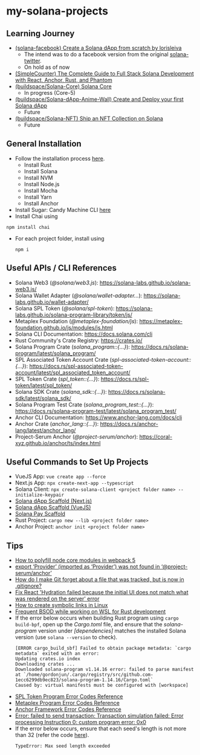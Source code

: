 # my-solana-projects

## Learning Journey

- [(solana-facebook) Create a Solana dApp from scratch by lorisleiva](https://lorisleiva.com/create-a-solana-dapp-from-scratch)
    - The intend was to do a facebook version from the original [solana-twitter](https://github.com/lorisleiva/solana-twitter/tree/main).
    - On hold as of now
- [(SimpleCounter) The Complete Guide to Full Stack Solana Development with React, Anchor, Rust, and Phantom](https://dev.to/edge-and-node/the-complete-guide-to-full-stack-solana-development-with-react-anchor-rust-and-phantom-3291)
- [(buildspace/Solana-Core) Solana Core](https://buildspace.so/p/solana-core)
    - In progress (Core-5)
- [(buildspace/Solana-dApp-Anime-Wall) Create and Deploy your first Solana dApp](https://buildspace.so/p/build-solana-web3-app)
    - Future
- [(buildspace/Solana-NFT) Ship an NFT Collection on Solana](https://buildspace.so/p/ship-solana-nft-collection)
    - Future

## General Installation

- Follow the installation process [here](https://lorisleiva.com/create-a-solana-dapp-from-scratch/getting-started-with-solana-and-anchor).
    - Install Rust
    - Install Solana
    - Install NVM
    - Install Node.js
    - Install Mocha
    - Install Yarn
    - Install Anchor
- Install Sugar: Candy Machine CLI [here](https://docs.metaplex.com/developer-tools/sugar/overview/installation)
- Install Chai using
```
npm install chai
```
- For each project folder, install using 
    ```
    npm i
    ```

## Useful APIs / CLI References

- Solana Web3 (*@solana/web3.js*): https://solana-labs.github.io/solana-web3.js/
- Solana Wallet Adapter (*@solana/wallet-adapter...*): https://solana-labs.github.io/wallet-adapter/
- Solana SPL Token (*@solana/spl-token*): https://solana-labs.github.io/solana-program-library/token/js/
- Metaplex Foundation (*@metaplex-foundation/js*): https://metaplex-foundation.github.io/js/modules/js.html
- Solana CLI Documentation: https://docs.solana.com/cli
- Rust Community's Crate Registry: https://crates.io/
- Solana Program Crate (*solana_program::{...}*): https://docs.rs/solana-program/latest/solana_program/
- SPL Associated Token Account Crate (*spl-associated-token-account::{...}*): https://docs.rs/spl-associated-token-account/latest/spl_associated_token_account/
- SPL Token Crate (*spl_token::{...}*): https://docs.rs/spl-token/latest/spl_token/
- Solana SDK Crate (*solana_sdk::{...}*): https://docs.rs/solana-sdk/latest/solana_sdk/
- Solana Program Test Crate (*solana_program_test::{...}*): https://docs.rs/solana-program-test/latest/solana_program_test/
- Anchor CLI Documentation: https://www.anchor-lang.com/docs/cli
- Anchor Crate (*anchor_lang::{...}*): https://docs.rs/anchor-lang/latest/anchor_lang/
- Project-Serum Anchor (*@project-serum/anchor*): https://coral-xyz.github.io/anchor/ts/index.html

## Useful Commands to Set Up Projects

- VueJS App: ```vue create app --force```
- Next.js App: ```npx create-next-app --typescript```
- Solana Client: ```npx create-solana-client <project folder name> --initialize-keypair```
- [Solana dApp Scaffold (Next.js)](https://github.com/solana-labs/dapp-scaffold)
- [Solana dApp Scaffold (VueJS)](https://github.com/solana-developers/dapp-scaffold-vue)
- [Solana Pay Scaffold](https://github.com/solana-labs/solana-pay-scaffold)
- Rust Project: ```cargo new --lib <project folder name>```
- Anchor Project: ```anchor init <project folder name>```

## Tips

- [How to polyfill node core modules in webpack 5](https://alchemy.com/blog/how-to-polyfill-node-core-modules-in-webpack-5)
- [export ‘Provider’ (imported as ‘Provider’) was not found in ‘@project-serum/anchor’](https://medium.com/illumination/export-provider-imported-as-provider-was-not-found-in-project-serum-anchor-b6f3dcc34601)
- [How do I make Git forget about a file that was tracked, but is now in .gitignore?](https://stackoverflow.com/questions/1274057/how-do-i-make-git-forget-about-a-file-that-was-tracked-but-is-now-in-gitignore)
- [Fix React 'Hydration failed because the initial UI does not match what was rendered on the server' error](https://github.com/metaplex-foundation/js-examples/pull/34/files)
- [How to create symbolic links in Linux](https://www.hostinger.com/tutorials/how-to-create-symbolic-links-in-linux/)
- [Frequent BSOD while working on WSL for Rust development](https://github.com/microsoft/vscode-remote-release/issues/988)
- If the error below occurs when building Rust program using ```cargo build-bpf```, open up the *Cargo.toml* file, and ensure that the *solana-program* version under *[dependencies]* matches the installed Solana version (use ```solana --version``` to check).
    ```
    [ERROR cargo_build_sbf] Failed to obtain package metadata: `cargo metadata` exited with an error: 
    Updating crates.io index 
    Downloading crates ... 
    Downloaded solana-program v1.14.16 error: failed to parse manifest at `/home/gordonjun/.cargo/registry/src/github.com-1ecc6299db9ec823/solana-program-1.14.16/Cargo.toml` 
    Caused by: virtual manifests must be configured with [workspace]
    ```
- [SPL Token Program Error Codes Reference](https://github.com/solana-labs/solana-program-library/blob/master/token/program/src/error.rs)
- [Metaplex Program Error Codes Reference](https://github.com/metaplex-foundation/metaplex-program-library/blob/45a97b2edbfd6aff34df4ee3e56194008f71bba7/token-metadata/program/src/error.rs#L15)
- [Anchor Framework Error Codes Reference](https://github.com/coral-xyz/anchor/blob/master/lang/src/error.rs#L158)
- [Error: failed to send transaction: Transaction simulation failed: Error processing Instruction 0: custom program error: 0x0](https://solana.stackexchange.com/questions/3355/error-failed-to-send-transaction-transaction-simulation-failed-error-processi)
- If the error below occurs, ensure that each seed's length is not more than 32 (refer the code [here](https://gist.github.com/jeduan/3fc20fb788a95b8de563c914c4187a6d)).
    ```
    TypeError: Max seed length exceeded
    ```


